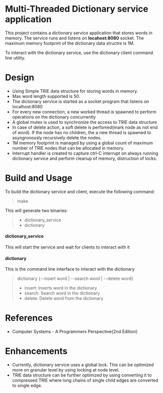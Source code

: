 # Multi-Threaded Dictionary service application
This project contains a dictionary service application that stores words in memory. The service runs and listens on **locahost:8080** socket. The maximum memory footprint of the dictionary data structre is 1M.

To interact with the dictionary service, use the dictionary client command line utility.

# Design
- Using Simple TRIE data structure for storing words in memory.
- Max word length supported is 50.
- The dictionary service is started as a socket program that listens on localhost:8080
- For every new connection, a new worked thread is spawned to perform operations on the dictionary concurrently
- A global mutex is used to synchronize the access to TRIE data structure
- In case of delete action, a soft delete is perfomed(mark node as not end of word). If the node has no children, the a new thread is spawned to asyngronously recursively delete the nodes.
- 1M memory footprint is managed by using a global count of maximum number of TRIE nodes that can be allocated in memory.
- Interrupt handler is created to capture ctrl-C interrupt on always running dictionary service and perform cleanup of memory, distruction of locks.

# Build and Usage
To build the dictionary service and client, execute the following command:

> make

This will generate two binaries:
>- dictionary_service
>- dictionary

#### dictionary_service
This will start the service and wait for clients to interact with it

#### dictionary
This is the command line interface to interact with the dictionary
>dictionary {--insert word | --search word | --delete word}
>- insert: Inserts word in the dictionary
>- search: Search word in the dictionary
>- delete: Delete word from the dictionary

# References
- Computer Systems - A Programmers Perspective(2nd Edition)

# Enhancements
- Currently, dictionary service uses a global lock. This can be optimized more on granular level by using locking at node level.
- TRIE data structure can be further optimized by using converting it to compressed TRIE where long chains of single child edges are converted to single edge.
